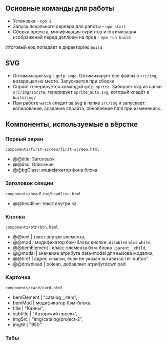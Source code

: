 ## Основные команды для работы

- Установка - `npm i`
- Запуск локального сервера для работы - `npm start`
- Сборка проекта, минификация скриптов и оптимизация изображений перед деплоем на прод - `npm run build`

Итоговый код попадает в директорию `build`

## SVG

- Оптимизация svg - `gulp svgo`. Оптимизирует все файлы в `src/img`, возвращая на место. Запускается при сборке
- Спрайт генерируется командой `gulp sprite`. Забирает svg из папки `src/img/sprite`, генерирует `sprite_auto.svg`, который кладёт в `build/img/`
- При работе `watch` следит за svg в папке `src/img` и запускает: копирование, создание спрайта, обновление html при изменениях.

## Компоненты, используемые в вёрстке

### Первый экран

`components/first-screen/first-screen.html`

 * @@title: Заголовок
 * @@dsc:   Описание                 
 * @@bgClass: модификатор фона блока

### Заголовок секции

`components/headline/headline.html`

* @@headline: текст внутри `h2`

### Кнопка

`components/btn/btn.html`

 * @@text | текст внутри элемента,
 * @@mod | модификатор бэм-блока кнопки: `disabled` `blue` `white`,
 * @@bemElement | класс элемента бэм-блока `.parent__child`,
 * @@modal | значение атрибута data-modal для вызова модалки,
 * @@href | адрес ссылки, если не указан вставится тег button"
 * @@download | bolean, добавляет атрибутdownload

### Карточка

`components/card/card.html`
 * bemElement | "catalog__item",
 * bemMod | модификатор бэм-блока,
 * title | "Канны",
 * subtitle | "Авторский проект",
 * imgSrc | "img/catalog/project-2",
 * imgW | "950"


### Табы
